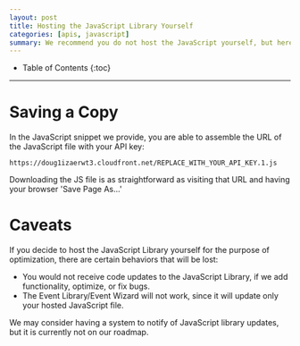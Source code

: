 ```yaml
---
layout: post
title: Hosting the JavaScript Library Yourself
categories: [apis, javascript]
summary: We recommend you do not host the JavaScript yourself, but here are the considerations if you decide to.
---
```

* Table of Contents
{:toc}
* * *

# Saving a Copy

In the JavaScript snippet we provide, you are able to assemble the URL of the JavaScript file with your API key:

`https://doug1izaerwt3.cloudfront.net/REPLACE_WITH_YOUR_API_KEY.1.js`

Downloading the JS file is as straightforward as visiting that URL and having your browser 'Save Page As...'

# Caveats

If you decide to host the JavaScript Library yourself for the purpose of optimization, there are certain behaviors that will be lost:

* You would not receive code updates to the JavaScript Library, if we add functionality, optimize, or fix bugs.
* The Event Library/Event Wizard will not work, since it will update only your hosted JavaScript file.

We may consider having a system to notify of JavaScript library updates, but it is currently not on our roadmap.